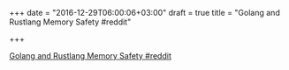 +++
date = "2016-12-29T06:00:06+03:00"
draft = true
title = "Golang and Rustlang Memory Safety  #reddit"

+++

<p><a href="https://t.co/3o6EAWnV71">Golang and Rustlang Memory Safety  #reddit</a></p>
